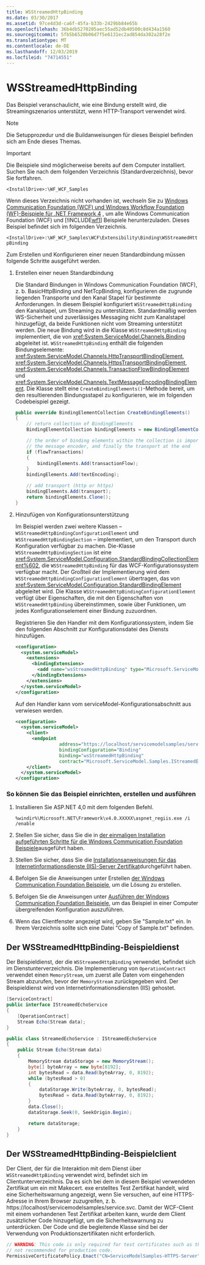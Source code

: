 ```yaml
---
title: WSStreamedHttpBinding
ms.date: 03/30/2017
ms.assetid: 97ce4d3d-ca6f-45fa-b33b-2429bb84e65b
ms.openlocfilehash: 36b4db5270205aec55ad52db40500c8d434a1560
ms.sourcegitcommit: 5fb5b6520b06d7f5e6131ec2ad854da302a28f2e
ms.translationtype: MT
ms.contentlocale: de-DE
ms.lasthandoff: 12/03/2019
ms.locfileid: "74714551"
---
```

# <a name="wsstreamedhttpbinding"></a>WSStreamedHttpBinding

Das Beispiel veranschaulicht, wie eine Bindung erstellt wird, die Streamingszenarios unterstützt, wenn HTTP-Transport verwendet wird.

> [!NOTE]
> Die Setupprozedur und die Buildanweisungen für dieses Beispiel befinden sich am Ende dieses Themas.

> [!IMPORTANT]
> Die Beispiele sind möglicherweise bereits auf dem Computer installiert. Suchen Sie nach dem folgenden Verzeichnis (Standardverzeichnis), bevor Sie fortfahren.
>
> `<InstallDrive>:\WF_WCF_Samples`
>
> Wenn dieses Verzeichnis nicht vorhanden ist, wechseln Sie zu [Windows Communication Foundation (WCF) und Windows Workflow Foundation (WF)-Beispiele für .NET Framework 4](https://www.microsoft.com/download/details.aspx?id=21459) , um alle Windows Communication Foundation (WCF) und [!INCLUDE[wf1](../../../../includes/wf1-md.md)] Beispiele herunterzuladen. Dieses Beispiel befindet sich im folgenden Verzeichnis.
>
> `<InstallDrive>:\WF_WCF_Samples\WCF\Extensibility\Binding\WSStreamedHttpBinding`

 Zum Erstellen und Konfigurieren einer neuen Standardbindung müssen folgende Schritte ausgeführt werden.

1. Erstellen einer neuen Standardbindung

    Die Standard Bindungen in Windows Communication Foundation (WCF), z. b. BasicHttpBinding und NetTcpBinding, konfigurieren die zugrunde liegenden Transporte und den Kanal Stapel für bestimmte Anforderungen. In diesem Beispiel konfiguriert `WSStreamedHttpBinding` den Kanalstapel, um Streaming zu unterstützen. Standardmäßig werden WS-Sicherheit und zuverlässiges Messaging nicht zum Kanalstapel hinzugefügt, da beide Funktionen nicht vom Streaming unterstützt werden. Die neue Bindung wird in die Klasse `WSStreamedHttpBinding` implementiert, die von <xref:System.ServiceModel.Channels.Binding> abgeleitet ist. `WSStreamedHttpBinding` enthält die folgenden Bindungselemente: <xref:System.ServiceModel.Channels.HttpTransportBindingElement>, <xref:System.ServiceModel.Channels.HttpsTransportBindingElement>, <xref:System.ServiceModel.Channels.TransactionFlowBindingElement> und <xref:System.ServiceModel.Channels.TextMessageEncodingBindingElement>. Die Klasse stellt eine `CreateBindingElements()`-Methode bereit, um den resultierenden Bindungsstapel zu konfigurieren, wie im folgenden Codebeispiel gezeigt.

    ```csharp
    public override BindingElementCollection CreateBindingElements()
    {
        // return collection of BindingElements
        BindingElementCollection bindingElements = new BindingElementCollection();

        // the order of binding elements within the collection is important: layered channels are applied in the order included, followed by
        // the message encoder, and finally the transport at the end
        if (flowTransactions)
        {
            bindingElements.Add(transactionFlow);
        }
        bindingElements.Add(textEncoding);

        // add transport (http or https)
        bindingElements.Add(transport);
        return bindingElements.Clone();
    }
    ```

2. Hinzufügen von Konfigurationsunterstützung

    Im Beispiel werden zwei weitere Klassen – `WSStreamedHttpBindingConfigurationElement` und `WSStreamedHttpBindingSection` – implementiert, um den Transport durch Konfiguration verfügbar zu machen. Die-Klasse `WSStreamedHttpBindingSection` ist eine <xref:System.ServiceModel.Configuration.StandardBindingCollectionElement%602>, die `WSStreamedHttpBinding` für das WCF-Konfigurationssystem verfügbar macht. Der Großteil der Implementierung wird dem `WSStreamedHttpBindingConfigurationElement` übertragen, das von <xref:System.ServiceModel.Configuration.StandardBindingElement> abgeleitet wird. Die Klasse `WSStreamedHttpBindingConfigurationElement` verfügt über Eigenschaften, die mit den Eigenschaften von `WSStreamedHttpBinding` übereinstimmen, sowie über Funktionen, um jedes Konfigurationselement einer Bindung zuzuordnen.

    Registrieren Sie den Handler mit dem Konfigurationssystem, indem Sie den folgenden Abschnitt zur Konfigurationsdatei des Diensts hinzufügen.

    ```xml
    <configuration>
      <system.serviceModel>
        <extensions>
          <bindingExtensions>
            <add name="wsStreamedHttpBinding" type="Microsoft.ServiceModel.Samples.WSStreamedHttpBindingCollectionElement, WSStreamedHttpBinding, Version=0.0.0.0, Culture=neutral, PublicKeyToken=null" />
          </bindingExtensions>
        </extensions>
      </system.serviceModel>
    </configuration>
    ```

    Auf den Handler kann vom serviceModel-Konfigurationsabschnitt aus verwiesen werden.

    ```xml
    <configuration>
      <system.serviceModel>
        <client>
          <endpoint
                    address="https://localhost/servicemodelsamples/service.svc"
                    bindingConfiguration="Binding"
                    binding="wsStreamedHttpBinding"
                    contract="Microsoft.ServiceModel.Samples.IStreamedEchoService"/>
        </client>
      </system.serviceModel>
    </configuration>
    ```

### <a name="to-set-up-build-and-run-the-sample"></a>So können Sie das Beispiel einrichten, erstellen und ausführen

1. Installieren Sie ASP.NET 4,0 mit dem folgenden Befehl.

    ```console
    %windir%\Microsoft.NET\Framework\v4.0.XXXXX\aspnet_regiis.exe /i /enable
    ```

2. Stellen Sie sicher, dass Sie die in [der einmaligen Installation aufgeführten Schritte für die Windows Communication Foundation Beispiele](../../../../docs/framework/wcf/samples/one-time-setup-procedure-for-the-wcf-samples.md)ausgeführt haben.

3. Stellen Sie sicher, dass Sie die [Installationsanweisungen für das Internetinformationsdienste (IIS)-Server Zertifikat](../../../../docs/framework/wcf/samples/iis-server-certificate-installation-instructions.md)durchgeführt haben.

4. Befolgen Sie die Anweisungen unter Erstellen [der Windows Communication Foundation Beispiele](../../../../docs/framework/wcf/samples/building-the-samples.md), um die Lösung zu erstellen.

5. Befolgen Sie die Anweisungen unter [Ausführen der Windows Communication Foundation Beispiele](../../../../docs/framework/wcf/samples/running-the-samples.md), um das Beispiel in einer Computer übergreifenden Konfiguration auszuführen.

6. Wenn das Clientfenster angezeigt wird, geben Sie "Sample.txt" ein. In Ihrem Verzeichnis sollte sich eine Datei "Copy of Sample.txt" befinden.

## <a name="the-wsstreamedhttpbinding-sample-service"></a>Der WSStreamedHttpBinding-Beispieldienst

Der Beispieldienst, der die `WSStreamedHttpBinding` verwendet, befindet sich im Dienstunterverzeichnis. Die Implementierung von `OperationContract` verwendet einen `MemoryStream`, um zuerst alle Daten vom eingehenden Stream abzurufen, bevor der `MemoryStream` zurückgegeben wird. Der Beispieldienst wird von Internetinformationsdiensten (IIS) gehostet.

```csharp
[ServiceContract]
public interface IStreamedEchoService
{
    [OperationContract]
    Stream Echo(Stream data);
}

public class StreamedEchoService : IStreamedEchoService
{
    public Stream Echo(Stream data)
    {
        MemoryStream dataStorage = new MemoryStream();
        byte[] byteArray = new byte[8192];
        int bytesRead = data.Read(byteArray, 0, 8192);
        while (bytesRead > 0)
        {
            dataStorage.Write(byteArray, 0, bytesRead);
            bytesRead = data.Read(byteArray, 0, 8192);
        }
        data.Close();
        dataStorage.Seek(0, SeekOrigin.Begin);

        return dataStorage;
    }
}
```

## <a name="the-wsstreamedhttpbinding-sample-client"></a>Der WSStreamedHttpBinding-Beispielclient

Der Client, der für die Interaktion mit dem Dienst über `WSStreamedHttpBinding` verwendet wird, befindet sich im Clientunterverzeichnis. Da es sich bei dem in diesem Beispiel verwendeten Zertifikat um ein mit Makecert. exe erstelltes Test Zertifikat handelt, wird eine Sicherheitswarnung angezeigt, wenn Sie versuchen, auf eine HTTPS-Adresse in Ihrem Browser zuzugreifen, z. b. https://localhost/servicemodelsamples/service.svc. Damit der WCF-Client mit einem vorhandenen Test Zertifikat arbeiten kann, wurde dem Client zusätzlicher Code hinzugefügt, um die Sicherheitswarnung zu unterdrücken. Der Code und die begleitende Klasse sind bei der Verwendung von Produktionszertifikaten nicht erforderlich.

```csharp
// WARNING: This code is only required for test certificates such as those created by makecert. It is
// not recommended for production code.
PermissiveCertificatePolicy.Enact("CN=ServiceModelSamples-HTTPS-Server");
```
